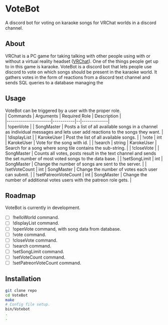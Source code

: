 # VoteBot 
A discord bot for voting on karaoke songs for VRChat worlds in a discord channel.

## About
VRChat is a PC game for taking talking with other people using with or without a virtual reality headset ([VRChat](https://www.vrchat.com/)). One of the things people get up to in this game is karaoke.
VoteBot is a discord bot that lets people use discord to vote on which songs should be present in the karaoke world. It gathers votes in the form of reactions from a discord text channel and sends SQL queries to a database managing the 

## Usage
VoteBot can be triggered by a user with the proper role.      
| Commands             | Arguments | Required Role | Description |      
|----------------------|-----------|--|-------------|      
| !openVote            |           | SongMaster | Posts a list of all available songs in a channel as individual messages and lets user add reactions to the songs they want. |
| !displayList         |           | KarokeUser | Post the list of all available songs. |
| !vote                | int       | KarokeUser | Vote for the song with id. |
| !search              | string    | KarokeUser | Search for a song where song tile contains the sub-string. |
| !closeVote           |           | SongMaster | Counts all votes, posts result in the text channel and sends the set number of most voted songs to the data      base. |
| !setSongLimit        | int       | SongMaster | Change the number of songs are sent to the server. |
| !setVoteCount        | int       | SongMaster | Change the number of votes each user can submit. |
| !setPatreonVoteCount | int       | SongMaster | Change the number of additional votes users with the patreon role gets. |

## Roadmap
VoteBot is currently in development.
- [ ] !helloWorld command.
- [ ] !displayList command.
- [ ] !openVote command, with song data from database.
- [ ] !vote command.
- [ ] !closeVote command.
- [ ] !search command.
- [ ] !setSongLimit command. 
- [ ] !setVoteCount command.
- [ ] !setPatreonVoteCount command.

## Installation
``` bash
git clone repo
cd VoteBot
make
# Config file setup.
bin/Votebot
.
.
```